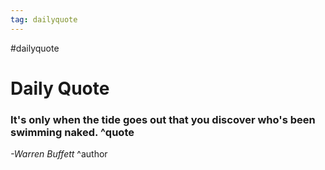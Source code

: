 ```yaml
---
tag: dailyquote
---
```


#dailyquote

# Daily Quote

### It's only when the tide goes out that you discover who's been swimming naked. ^quote
*-Warren Buffett* ^author
